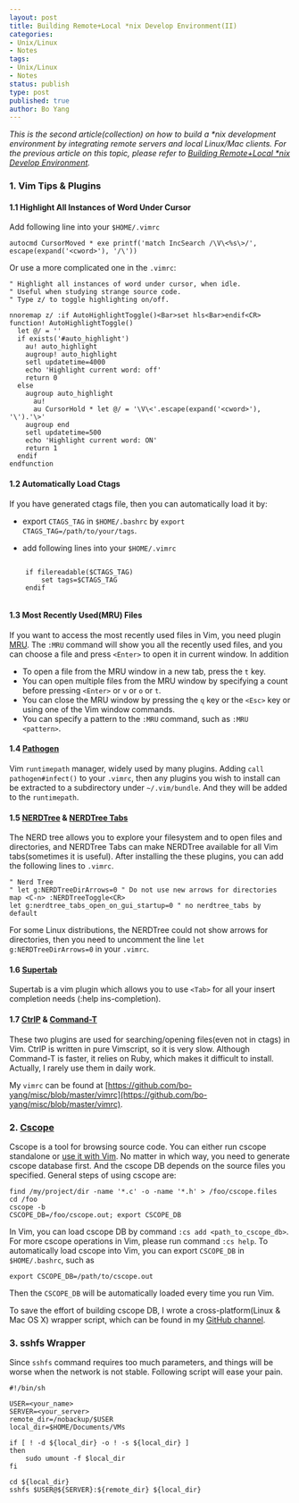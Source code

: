 ```yaml
---
layout: post
title: Building Remote+Local *nix Develop Environment(II)
categories: 
- Unix/Linux
- Notes
tags:
- Unix/Linux
- Notes
status: publish
type: post
published: true
author: Bo Yang
---
```


_This is the second article(collection) on how to build a *nix development environment by integrating remote servers and local Linux/Mac clients. For the previous article on this topic, please refer to [Building Remote+Local *nix Develop Environment](http://www.bo-yang.net/2014/10/21/remote-local-linux-develop-env/)._

### 1. Vim Tips & Plugins

#### 1.1 Highlight All Instances of Word Under Cursor

Add following line into your `$HOME/.vimrc`

    autocmd CursorMoved * exe printf('match IncSearch /\V\<%s\>/', escape(expand('<cword>'), '/\'))

Or use a more complicated one in the `.vimrc`:

    " Highlight all instances of word under cursor, when idle.
    " Useful when studying strange source code.
    " Type z/ to toggle highlighting on/off.
    
    nnoremap z/ :if AutoHighlightToggle()<Bar>set hls<Bar>endif<CR>
    function! AutoHighlightToggle()
      let @/ = ''
      if exists('#auto_highlight')
        au! auto_highlight
        augroup! auto_highlight
        setl updatetime=4000
        echo 'Highlight current word: off'
        return 0
      else
        augroup auto_highlight
          au!
          au CursorHold * let @/ = '\V\<'.escape(expand('<cword>'), '\').'\>'
        augroup end
        setl updatetime=500
        echo 'Highlight current word: ON'
        return 1
      endif
    endfunction

#### 1.2 Automatically Load Ctags

If you have generated ctags file, then you can automatically load it by:

- export `CTAGS_TAG` in `$HOME/.bashrc` by `export CTAGS_TAG=/path/to/your/tags`.

- add following lines into your `$HOME/.vimrc`

```Shell

    if filereadable($CTAGS_TAG)
	    set tags=$CTAGS_TAG
    endif
    
```

#### 1.3 Most Recently Used(MRU) Files

If you want to access the most recently used files in Vim, you need plugin [MRU](http://www.vim.org/scripts/script.php?script_id=521). The `:MRU` command will show you all the recently used files, and you can choose a file and press `<Enter>` to open it in current window. In addition

- To open a file from the MRU window in a new tab, press the `t` key. 
- You can open multiple files from the MRU window by specifying a count before pressing `<Enter>` or `v` or `o` or `t`. 
- You can close the MRU window by pressing the `q` key or the `<Esc>` key or using one of the Vim window commands. 
- You can specify a pattern to the `:MRU` command, such as `:MRU <pattern>`. 

#### 1.4 [Pathogen](https://github.com/tpope/vim-pathogen)

Vim `runtimepath` manager, widely used by many plugins. Adding `call pathogen#infect()` to your `.vimrc`, then any plugins you wish to install can be extracted to a subdirectory under `~/.vim/bundle`. And they will be added to the `runtimepath`.

#### 1.5 [NERDTree](https://github.com/scrooloose/nerdtree) & [NERDTree Tabs](https://github.com/jistr/vim-nerdtree-tabs)

The NERD tree allows you to explore your filesystem and to open files and directories, and NERDTree Tabs can make NERDTree available for all Vim tabs(sometimes it is useful). After installing the these plugins, you can add the following lines to `.vimrc`.

    " Nerd Tree
    " let g:NERDTreeDirArrows=0 " Do not use new arrows for directories
    map <C-n> :NERDTreeToggle<CR>
    let g:nerdtree_tabs_open_on_gui_startup=0 " no nerdtree_tabs by default

For some Linux distributions, the NERDTree could not show arrows for directories, then you need to uncomment the line `let g:NERDTreeDirArrows=0` in your `.vimrc`.

#### 1.6 [Supertab](https://github.com/ervandew/supertab)

Supertab is a vim plugin which allows you to use `<Tab>` for all your insert completion needs (:help ins-completion).

#### 1.7 [CtrlP](http://kien.github.io/ctrlp.vim/) & [Command-T](https://github.com/wincent/Command-T)

These two plugins are used for searching/opening files(even not in ctags) in Vim. CtrlP is written in pure Vimscript, so it is very slow. Although Command-T is faster, it relies on Ruby, which makes it difficult to install. Actually, I rarely use them in daily work.

My `vimrc` can be found at [https://github.com/bo-yang/misc/blob/master/vimrc](https://github.com/bo-yang/misc/blob/master/vimrc).

### 2. [Cscope](http://cscope.sourceforge.net/)

Cscope is a tool for browsing source code. You can either run cscope standalone or [use it with Vim](http://cscope.sourceforge.net/cscope_vim_tutorial.html). No matter in which way, you need to generate cscope database first. And the cscope DB depends on the source files you specified. General steps of using cscope are:

    find /my/project/dir -name '*.c' -o -name '*.h' > /foo/cscope.files
    cd /foo
    cscope -b
    CSCOPE_DB=/foo/cscope.out; export CSCOPE_DB

In Vim, you can load cscope DB by command `:cs add <path_to_cscope_db>`. For more cscope operations in Vim, please run command `:cs help`. To automatically load cscope into Vim, you can export `CSCOPE_DB` in `$HOME/.bashrc`, such as

    export CSCOPE_DB=/path/to/cscope.out

Then the `CSCOPE_DB` will be automatically loaded every time you run Vim.

To save the effort of building cscope DB, I wrote a cross-platform(Linux & Mac OS X) wrapper script, which can be found in my [GitHub channel](https://github.com/bo-yang/misc/blob/master/gen_cscope_ctags).

### 3. sshfs Wrapper

Since `sshfs` command requires too much parameters, and things will be worse when the network is not stable. Following script will ease your pain. 

    #!/bin/sh
    
    USER=<your_name>
    SERVER=<your_server>
    remote_dir=/nobackup/$USER
    local_dir=$HOME/Documents/VMs
    
    if [ ! -d ${local_dir} -o ! -s ${local_dir} ]
    then
    	sudo umount -f $local_dir
    fi
    
    cd ${local_dir}
    sshfs $USER@${SERVER}:${remote_dir} ${local_dir}


